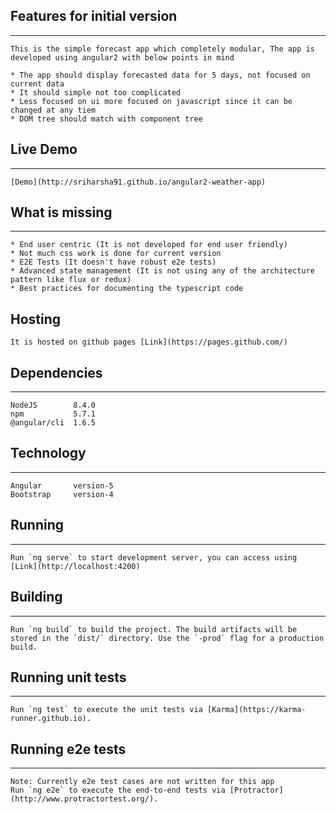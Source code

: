 ## Features for initial version
----------------------------
	This is the simple forecast app which completely modular, The app is developed using angular2 with below points in mind
	
	* The app should display forecasted data for 5 days, not focused on current data
	* It should simple not too complicated
	* Less focused on ui more focused on javascript since it can be changed at any tiem
	* DOM tree should match with component tree 			
	
## Live Demo
---------
	[Demo](http://sriharsha91.github.io/angular2-weather-app)
		
## What is missing
---------------

	* End user centric (It is not developed for end user friendly)
	* Not much css work is done for current version
	* E2E Tests (It doesn't have robust e2e tests)
	* Advanced state management (It is not using any of the architecture pattern like flux or redux)
	* Best practices for documenting the typescript code 
	
## Hosting

	It is hosted on github pages [Link](https://pages.github.com/)

## Dependencies
-------------
	NodeJS        8.4.0
	npm           5.7.1
	@angular/cli  1.6.5
	
## Technology
---------
	Angular       version-5
	Bootstrap     version-4	

## Running
--------
	Run `ng serve` to start development server, you can access using [Link](http://localhost:4200)

## Building
---------
	Run `ng build` to build the project. The build artifacts will be stored in the `dist/` directory. Use the `-prod` flag for a production build.

## Running unit tests
--------------------
	Run `ng test` to execute the unit tests via [Karma](https://karma-runner.github.io).

## Running e2e tests
-------------------
	Note: Currently e2e test cases are not written for this app
	Run `ng e2e` to execute the end-to-end tests via [Protractor](http://www.protractortest.org/).
